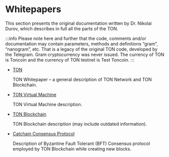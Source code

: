 # Whitepapers

This section presents the original documentation written by Dr. Nikolai Durov, which describes in full all the parts of the TON.

:::info
Please note here and further that the code, comments and/or documentation may contain parameters, methods and definitions “gram”, “nanogram”, etc. That is a legacy of the original TON code, developed by the Telegram. Gram cryptocurrency was never issued. The currency of TON is Toncoin and the currency of TON testnet is Test Toncoin.
:::

* [TON](https://ton-blockchain.github.io/docs/ton.pdf)

  TON Whitepaper – a general description of TON Network and TON Blockchain.

* [TON Virtual Machine](https://ton-blockchain.github.io/docs/tvm.pdf)

  TON Virtual Machine description.

* [TON Blockchain](https://ton-blockchain.github.io/docs/tblkch.pdf)

  TON Blockchain description (may include outdated information).

* [Catchain Consensus Protocol](https://ton-blockchain.github.io/docs/catchain.pdf)

  Description of Byzantine Fault Tolerant (BFT) Consensus protocol employed by TON Blockchain while creating new blocks.
